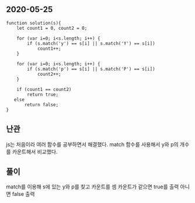## 2020-05-25

~~~
function solution(s){
    let count1 = 0, count2 = 0;
    
    for (var i=0; i<s.length; i++) {
        if (s.match('y') == s[i] || s.match('Y') == s[i])
            count1++;
    }
    
    for (var i=0; i<s.length; i++) {
        if (s.match('p') == s[i] || s.match('P') == s[i])
            count2++;
    }
    
    if (count1 == count2)
        return true;
   else 
       return false;
}
~~~

## 난관
js는 처음이라 여러 함수를 공부하면서 해결했다.
match 함수를 사용해서 y와 p의 개수를 카운트해서 비교했다.


## 풀이
match를 이용해 s에 있는 y와 p를 찾고 카운트를 셈
카운트가 같으면 true를 출력 아니면 false 출력
